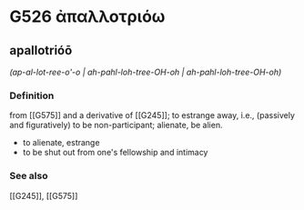 # G526 ἀπαλλοτριόω

## apallotrióō

_(ap-al-lot-ree-o'-o | ah-pahl-loh-tree-OH-oh | ah-pahl-loh-tree-OH-oh)_

### Definition

from [[G575]] and a derivative of [[G245]]; to estrange away, i.e., (passively and figuratively) to be non-participant; alienate, be alien.

- to alienate, estrange
- to be shut out from one's fellowship and intimacy

### See also

[[G245]], [[G575]]

